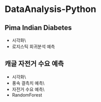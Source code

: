 # DataAnalysis-Python

## Pima Indian Diabetes
* 시각화\
* 로지스틱 회귀분석 예측

## 캐글 자전거 수요 예측
* 시각화\
* 풍속 결측치 예측\
* 자전거 수요 예측\
* RandomForest
